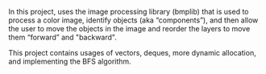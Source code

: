 In this project, uses the image processing library (bmplib) that is used to process a color image, identify objects (aka “components”), and then allow the user to move the objects in the image and reorder the layers to move them “forward” and "backward".

This project contains usages of vectors, deques, more dynamic allocation, and implementing the BFS algorithm. 

